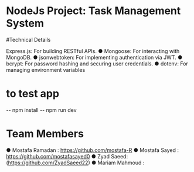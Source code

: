 # NodeJs Project: Task Management System

#Technical Details

Express.js: For building RESTful APIs.
● Mongoose: For interacting with MongoDB.
● jsonwebtoken: For implementing authentication via JWT.
● bcrypt: For password hashing and securing user credentials.
● dotenv: For managing environment variables

# to test app

-- npm install
-- npm run dev

# Team Members
● Mostafa Ramadan : https://github.com/mostafa-R
● Mostafa Sayed  : https://github.com/mostafasayed0
● Zyad Saeed: (https://github.com/ZyadSaeed22)
● Mariam Mahmoud : 
